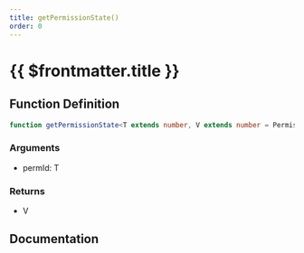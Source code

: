 ```yaml
---
title: getPermissionState()
order: 0
---
```


# {{ $frontmatter.title }}

## Function Definition

```ts
function getPermissionState<T extends number, V extends number = PermissionState>(permId: T): V;
```

### Arguments

* permId: T

### Returns

* V

## Documentation

<!--@include: ./parts/getPermissionState.md-->
